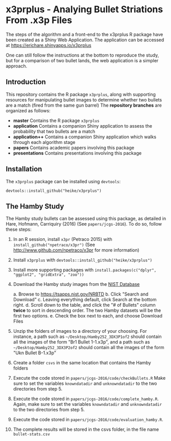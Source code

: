 # x3prplus - Analying Bullet Striations From .x3p Files

The steps of the algorithm and a front-end to the x3prplus R package have been created as a Shiny Web Application. The application can be accessed at https://erichare.shinyapps.io/x3prplus

One can still follow the instructions at the bottom to reproduce the study, but for a comparison of two bullet lands, the web application is a simpler approach.

## Introduction

This repository contains the R package `x3prplus`, along with supporting resources for manipulating bullet images to determine whether two bullets are a match (fired from the same gun barrel) The **repository branches** are organized as follows:

- **master** Contains the R package `x3prplus`
- **application** Contains a companion Shiny application to assess the probability that two bullets are a match
- **application++** Contains a companion Shiny application which walks through each algorithm stage
- **papers** Contains academic papers involving this package
- **presentations** Contains presentations involving this package

## Installation

The `x3prplus` package can be installed using `devtools`:

  `devtools::install_github("heike/x3prplus")`
  
## The Hamby Study

The Hamby study bullets can be assessed using this package, as detailed in Hare, Hofmann, Carriquiry (2016) (See `papers/jcgs-2016`). To do so, follow these steps:

1. In an R session, install `x3pr` (Petraco 2015) with `install_github("npetraco/x3pr")` (See http://www.github.com/npetraco/x3pr for more information)
2. Install `x3prplus` with `devtools::install_github("heike/x3prplus")`
3. Install more supporting packages with `install.packages(c("dplyr", "ggplot2", "gridExtra", "zoo"))`
4. Download the Hamby study images from the [NIST Database](https://tsapps.nist.gov/NRBTD)

    a. Browse to https://tsapps.nist.gov/NRBTD
    b. Click "Search and Download"
    c. Leaving everything default, click Search at the bottom right.
    d. Scroll down to the table, and click the "# of Bullets" column **twice** to sort in descending order. The two Hamby datasets will be the first two options.
    e. Check the box next to each, and choose Download Files
    
5. Unzip the folders of images to a directory of your choosing. For instance, a path such as `~/Desktop/Hamby252_3DX3P1of2` should contain all the images of the form "Br1 Bullet 1-1.x3p", and a path such as `~/Desktop/Hamby252_3DX3P2of2` should contain all the images of the form "Ukn Bullet B-1.x3p"
6. Create a folder `csvs` in the same location that contains the Hamby folders
7. Execute the code stored in `papers/jcgs-2016/code/checkBullets.R` Make sure to set the variables `knowndatadir` and `unknowndatadir` to the two directories from step 5.
8. Execute the code stored in `papers/jcgs-2016/code/complete_hamby.R`. Again, make sure to set the variables `knowndatadir` and `unknowndatadir` to the two directories from step 5.
9. Execute the code stored in `papers/jcgs-2016/code/evaluation_hamby.R`. 
10. The complete results will be stored in the csvs folder, in the file name `bullet-stats.csv`
